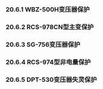 ### 20.6.1 WBZ-500H变压器保护

### 20.6.2 RCS-978CN型主变保护

### 20.6.3 SG-756变压器保护

### 20.6.4 RCS-974型非电量保护

### 20.6.5 DPT-530变压器失灵保护